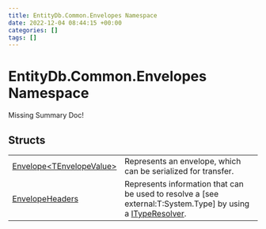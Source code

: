 ```yaml
---
title: EntityDb.Common.Envelopes Namespace
date: 2022-12-04 08:44:15 +00:00
categories: []
tags: []
---
```


# EntityDb.Common.Envelopes Namespace
Missing Summary Doc!
## Structs
<table><tr><td><a href='dotnet-entitydb-common-envelopes-envelope`1'>Envelope&lt;TEnvelopeValue&gt;</a></td><td>
Represents an envelope, which can be serialized for transfer.
</td></tr><tr><td><a href='dotnet-entitydb-common-envelopes-envelopeheaders'>EnvelopeHeaders</a></td><td>
Represents information that can be used to resolve a [see external:T:System.Type] by using a <a href='dotnet-entitydb-common-typeresolvers-ityperesolver'>ITypeResolver</a>.
</td></tr></table>
